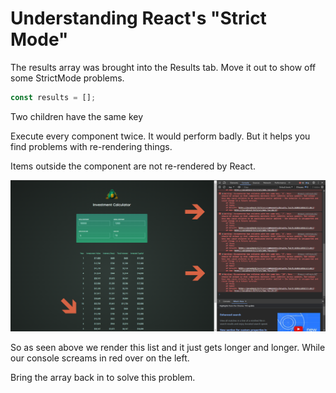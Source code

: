# Understanding React's "Strict Mode"

The results array was brought into the Results tab. Move it out to show off some StrictMode problems.

```js
const results = [];
```

Two children have the same key

Execute every component twice. It would perform badly. But it helps you find problems with re-rendering things.

Items outside the component are not re-rendered by React.

![109_Strict_Mode image](https://github.com/HarrisonWelch/ReactTheCompleteGuide2023/blob/main/Screenshots/109_Strict_Mode.png)

So as seen above we render this list and it just gets longer and longer. While our console screams in red over on the left.

Bring the array back in to solve this problem.
